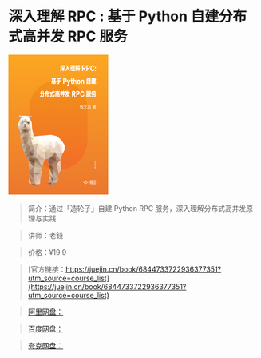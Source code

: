 # 深入理解 RPC : 基于 Python 自建分布式高并发 RPC 服务

![img](../../assets/163ee322e6d2c827~tplv-t2oaga2asx-no-mark_280_280_200_280.png)

> 简介：通过「造轮子」自建 Python RPC 服务，深入理解分布式高并发原理与实践

> 讲师：老錢

> 价格：¥19.9

> [官方链接：https://juejin.cn/book/6844733722936377351?utm_source=course_list](https://juejin.cn/book/6844733722936377351?utm_source=course_list)

> [阿里网盘：]()

> [百度网盘：]()

> [夸克网盘：]()
